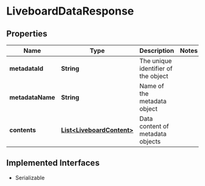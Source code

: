 

# LiveboardDataResponse


## Properties

| Name | Type | Description | Notes |
|------------ | ------------- | ------------- | -------------|
|**metadataId** | **String** | The unique identifier of the object |  |
|**metadataName** | **String** | Name of the metadata object |  |
|**contents** | [**List&lt;LiveboardContent&gt;**](LiveboardContent.md) | Data content of metadata objects |  |


## Implemented Interfaces

* Serializable


